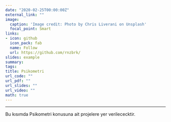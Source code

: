 ```yaml
---
date: "2020-02-25T00:00:00Z"
external_link: ""
image:
  caption: 'Image credit: Photo by Chris Liverani on Unsplash'
  focal_point: Smart 
links:
- icon: github
  icon_pack: fab
  name: Follow
  url: https://github.com/rnzbrk/
slides: example
summary: 
tags:
title: Psikometri
url_code: ""
url_pdf: ""
url_slides: ""
url_video: ""
math: true
---
```


---

Bu kısımda Psikometri konusuna ait projelere yer verilececktir. 


